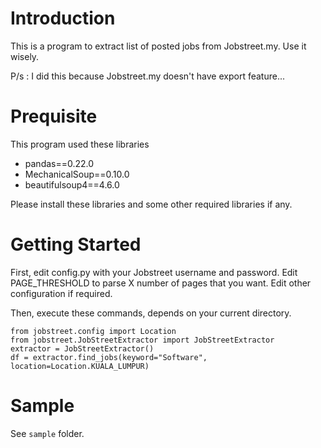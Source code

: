 
# Introduction

This is a program to extract list of posted jobs from Jobstreet.my. Use it wisely.

P/s : I did this because Jobstreet.my doesn't have export feature...

# Prequisite

This program used these libraries
- pandas==0.22.0
- MechanicalSoup==0.10.0
- beautifulsoup4==4.6.0

Please install these libraries and some other required libraries if any.

# Getting Started

First, edit config.py with your Jobstreet username and password.
Edit PAGE_THRESHOLD to parse X number of pages that you want.
Edit other configuration if required.

Then, execute these commands, depends on your current directory.

```
from jobstreet.config import Location
from jobstreet.JobStreetExtractor import JobStreetExtractor
extractor = JobStreetExtractor()
df = extractor.find_jobs(keyword="Software", location=Location.KUALA_LUMPUR)
```

# Sample

See `sample` folder.